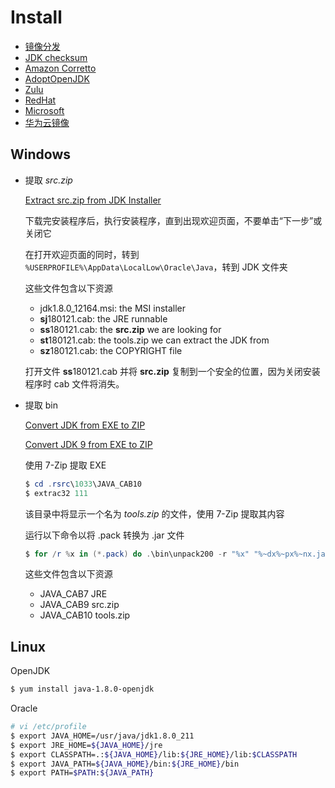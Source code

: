 # Install

- [镜像分发](https://www.injdk.cn/)
- [JDK checksum](https://www.oracle.com/webfolder/s/digest/8u202checksum.html)
- [Amazon Corretto](https://aws.amazon.com/cn/corretto/)
- [AdoptOpenJDK](https://adoptopenjdk.net/)
- [Zulu](https://www.azul.com/downloads/)
- [RedHat](https://developers.redhat.com/products/openjdk/download)
- [Microsoft](https://www.microsoft.com/openjdk)
- [华为云镜像](https://mirrors.huaweicloud.com/java/jdk/8u202-b08/)

## Windows

- 提取 *src.zip*

  [Extract src.zip from JDK Installer](https://bgasparotto.com/extract-src-zip-jdk-installer)

  下载完安装程序后，执行安装程序，直到出现欢迎页面，不要单击“下一步”或关闭它

  在打开欢迎页面的同时，转到 `%USERPROFILE%\AppData\LocalLow\Oracle\Java`，转到 JDK 文件夹

  这些文件包含以下资源
  
  - jdk1.8.0_12164.msi: the MSI installer
  - **sj**180121.cab: the JRE runnable
  - **ss**180121.cab: the **src.zip** we are looking for
  - **st**180121.cab: the tools.zip we can extract the JDK from
  - **sz**180121.cab: the COPYRIGHT file
  
  打开文件 **ss**180121.cab 并将 **src.zip** 复制到一个安全的位置，因为关闭安装程序时 cab 文件将消失。

- 提取 bin

  [Convert JDK from EXE to ZIP](https://bgasparotto.com/convert-jdk-exe-zip)

  [Convert JDK 9 from EXE to ZIP](https://bgasparotto.com/convert-jdk-9-exe-zip)
  
  使用 7-Zip 提取 EXE
  
  ```powershell
  $ cd .rsrc\1033\JAVA_CAB10
  $ extrac32 111
  ```
  
  该目录中将显示一个名为 *tools.zip* 的文件，使用 7-Zip 提取其内容
  
  运行以下命令以将 .pack 转换为 .jar 文件
  
  ```powershell
  $ for /r %x in (*.pack) do .\bin\unpack200 -r "%x" "%~dx%~px%~nx.jar"
  ```
  
  这些文件包含以下资源
  
  - JAVA_CAB7 JRE
  - JAVA_CAB9 src.zip
  - JAVA_CAB10 tools.zip

## Linux

OpenJDK

```bash
$ yum install java-1.8.0-openjdk
```

Oracle

```bash
# vi /etc/profile
$ export JAVA_HOME=/usr/java/jdk1.8.0_211
$ export JRE_HOME=${JAVA_HOME}/jre
$ export CLASSPATH=.:${JAVA_HOME}/lib:${JRE_HOME}/lib:$CLASSPATH
$ export JAVA_PATH=${JAVA_HOME}/bin:${JRE_HOME}/bin
$ export PATH=$PATH:${JAVA_PATH}
```


